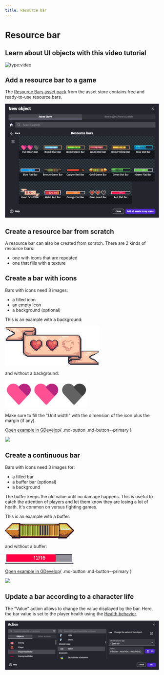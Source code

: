 ```yaml
---
title: Resource bar
---
```

# Resource bar

## Learn about UI objects with this video tutorial

![type:video](https://www.youtube.com/embed/plkHd4uPI4U)

## Add a resource bar to a game

The [Resource Bars asset pack](https://gdevelop.io/asset-store/free/resource-bars-resource-bars) from the asset store contains free and ready-to-use resource bars.

![Resource Bars asset pack](resource-bar-asset-store.png)

## Create a resource bar from scratch

A resource bar can also be created from scratch. There are 2 kinds of resource bars:

- one with icons that are repeated
- one that fills with a texture

## Create a bar with icons

Bars with icons need 3 images:

- a filled icon
- an empty icon
- a background (optional)

This is an example with a background:

![](resource-bar-unit-background.png)

and without a background:

![](resource-bar-unit-no-background.png)

Make sure to fill the "Unit width" with the dimension of the icon plus the margin (if any).

[Open example in GDevelop](https://editor.gdevelop.io/?project=example://space-asteroids){ .md-button .md-button--primary }

[![](/gdevelop5/objects/space-asteroids.png)](https://editor.gdevelop.io/?project=example://space-asteroids)

## Create a continuous bar

Bars with icons need 3 images for:

- a filled bar
- a buffer bar (optional)
- a background

The buffer keeps the old value until no damage happens. This is useful to catch the attention of players and let them know they are losing a lot of heath. It's common on versus fighting games.

This is an example with a buffer:

![](resource-bar-continuous-buffer.png)

and without a buffer:

![](resource-bar-continuous-no-buffer.png)

[Open example in GDevelop](https://editor.gdevelop.io/?project=example://top-down-rpg){ .md-button .md-button--primary }

[![](/gdevelop5/objects/top-down-rpg-battle.png)](https://editor.gdevelop.io/?project=example://top-down-rpg)

## Update a bar according to a character life

The "Value" action allows to change the value displayed by the bar. Here, the bar value is set to the player health using the [Health behavior](/gdevelop5/extensions/health/reference).

![](resource-bar-value-action.png)